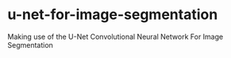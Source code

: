 # u-net-for-image-segmentation
Making use of the U-Net Convolutional Neural Network For Image Segmentation
